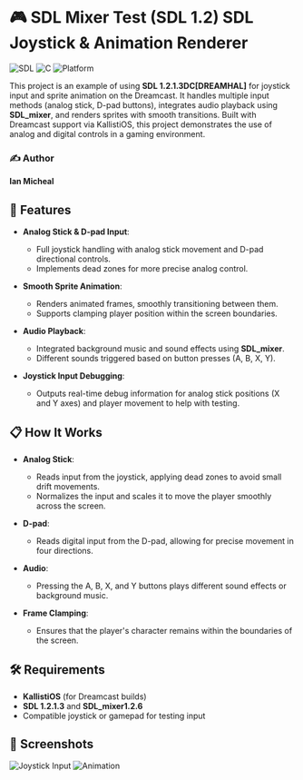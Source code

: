 
# 🎮 SDL Mixer Test (SDL 1.2) SDL Joystick & Animation Renderer

![SDL](https://img.shields.io/badge/Library-SDL1.2-orange.svg)
![C](https://img.shields.io/badge/Language-C-blue.svg)
![Platform](https://img.shields.io/badge/Platform-Dreamcast-green.svg)

This project is an example of using **SDL 1.2.1.3DC[DREAMHAL]** for joystick input and sprite animation on the Dreamcast. It handles multiple input methods (analog stick, D-pad buttons), integrates audio playback using **SDL_mixer**, and renders sprites with smooth transitions. Built with Dreamcast support via KallistiOS, this project demonstrates the use of analog and digital controls in a gaming environment.

### ✍️ Author

**Ian Micheal**

## 🚀 Features

- **Analog Stick & D-pad Input**: 
  - Full joystick handling with analog stick movement and D-pad directional controls.
  - Implements dead zones for more precise analog control.
  
- **Smooth Sprite Animation**:
  - Renders animated frames, smoothly transitioning between them.
  - Supports clamping player position within the screen boundaries.

- **Audio Playback**:
  - Integrated background music and sound effects using **SDL_mixer**.
  - Different sounds triggered based on button presses (A, B, X, Y).

- **Joystick Input Debugging**:
  - Outputs real-time debug information for analog stick positions (X and Y axes) and player movement to help with testing.

## 📋 How It Works

- **Analog Stick**: 
  - Reads input from the joystick, applying dead zones to avoid small drift movements.
  - Normalizes the input and scales it to move the player smoothly across the screen.
  
- **D-pad**: 
  - Reads digital input from the D-pad, allowing for precise movement in four directions.
  
- **Audio**:
  - Pressing the A, B, X, and Y buttons plays different sound effects or background music.

- **Frame Clamping**:
  - Ensures that the player's character remains within the boundaries of the screen.

## 🛠️ Requirements

- **KallistiOS** (for Dreamcast builds)
- **SDL 1.2.1.3** and **SDL_mixer1.2.6**
- Compatible joystick or gamepad for testing input



## 🎨 Screenshots

![Joystick Input](https://img.shields.io/badge/Joystick-Input-blue.svg)
![Animation](https://img.shields.io/badge/Sprites-Animated-red.svg)
